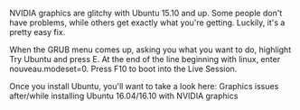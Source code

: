 NVIDIA graphics are glitchy with Ubuntu 15.10 and up. Some people don't have problems, while others get exactly what you're getting. Luckily, it's a pretty easy fix.

When the GRUB menu comes up, asking you what you want to do, highlight Try Ubuntu and press E. At the end of the line beginning with linux, enter nouveau.modeset=0. Press F10 to boot into the Live Session.

Once you install Ubuntu, you'll want to take a look here: Graphics issues after/while installing Ubuntu 16.04/16.10 with NVIDIA graphics